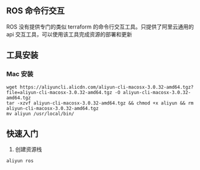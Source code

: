 ## ROS 命令行交互

ROS 没有提供专门的类似 terraform 的命令行交互工具。只提供了阿里云通用的 api 交互工具，可以使用该工具完成资源的部署和更新

## 工具安装

### Mac 安装

```shell
wget https://aliyuncli.alicdn.com/aliyun-cli-macosx-3.0.32-amd64.tgz?file=aliyun-cli-macosx-3.0.32-amd64.tgz -O aliyun-cli-macosx-3.0.32-amd64.tgz
tar -xzvf aliyun-cli-macosx-3.0.32-amd64.tgz && chmod +x aliyun && rm aliyun-cli-macosx-3.0.32-amd64.tgz
mv aliyun /usr/local/bin/
```

## 快速入门

1. 创建资源栈

```shell
aliyun ros 
```